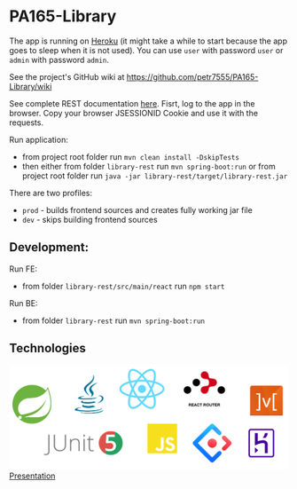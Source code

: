 # PA165-Library

The app is running on [Heroku](https://pa165-library.herokuapp.com/) (it might take a while to start because the app goes to sleep when it is not used).
You can use `user` with password `user` or `admin` with password `admin`.

See the project's GitHub wiki at https://github.com/petr7555/PA165-Library/wiki

See complete REST documentation [here](https://documenter.getpostman.com/view/9355808/SzfAzmgs?version=latest).
Fisrt, log to the app in the browser. Copy your browser JSESSIONID Cookie and use it with the requests.

Run application:
* from project root folder run `mvn clean install -DskipTests`
* then either from folder `library-rest` run `mvn spring-boot:run`
  or from project root folder run `java -jar library-rest/target/library-rest.jar`

There are two profiles:
* `prod` - builds frontend sources and creates fully working jar file
* `dev` - skips building frontend sources

## Development:

Run FE:
* from folder `library-rest/src/main/react` run `npm start`

Run BE:
* from folder `library-rest` run `mvn spring-boot:run`

## Technologies
![Technologies used](https://github.com/petr7555/PA165-Library/blob/master/docs/technologies.PNG)
[Presentation](https://docs.google.com/presentation/d/1guReZ06l8OnDNLTPyGrTZ3cfEIyQ8Wz-0AIRIfOs3Bw/edit?usp=sharing)
